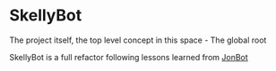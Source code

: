 # SkellyBot

The project itself, the top level concept in this space - The global root

SkellyBot is a full refactor following lessons learned from [JonBot](JonBot.md)
